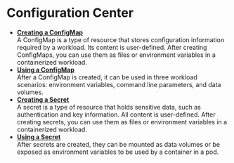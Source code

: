 # Configuration Center<a name="cce_01_0045"></a>

-   **[Creating a ConfigMap](creating-a-configmap.md)**  
A  ConfigMap  is a type of resource that stores configuration information required by a workload. Its content is user-defined. After creating ConfigMaps, you can use them as files or environment variables in a containerized workload.
-   **[Using a ConfigMap](using-a-configmap.md)**  
After a ConfigMap is created, it can be used in three workload scenarios:  environment variables, command line parameters, and data volumes.
-   **[Creating a Secret](creating-a-secret.md)**  
A  secret  is a type of resource that holds sensitive data, such as authentication and key information. All content is user-defined. After creating secrets, you can use them as files or environment variables in a containerized workload.
-   **[Using a Secret](using-a-secret.md)**  
After secrets are created, they can be mounted as  data volumes or be exposed as  environment variables to be used by a container in a pod.

